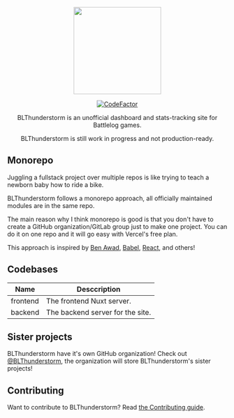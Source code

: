 <div> <p align="center"><img src="https://gitlab.com/BLThunderstorm/about/-/raw/master/brand/Twitter%20header/Twitter%20header.png" height="200px"/>
</p>
  <p align="center">
    <a href="https://www.codefactor.io/repository/github/nefomemes/blthunderstorm"><img src="https://www.codefactor.io/repository/github/nefomemes/blthunderstorm/badge" alt="CodeFactor" /></a>
    </p>
<p align="center">
BLThunderstorm is an unofficial dashboard and stats-tracking site for Battlelog games.</p>
  
  <p align="center">BLThunderstorm is still work in progress and not production-ready.</p>

</div>

## Monorepo

Juggling a fullstack project over multiple repos is like trying to teach a
newborn baby how to ride a bike.

BLThunderstorm follows a monorepo approach, all officially maintained modules
are in the same repo.

The main reason why I think monorepo is good is that you don't have to create a
GitHub organization/GitLab group just to make one project. You can do it on one
repo and it will go easy with Vercel's free plan.

This approach is inspired by [Ben Awad](https://github.com/benawad/dogehouse),
[Babel](https://github.com/babel/babel/),
[React](https://github.com/facebook/react/), and others!

## Codebases

| Name     | Desccription                     |
| -------- | -------------------------------- |
| frontend | The frontend Nuxt server.        |
| backend  | The backend server for the site. |

## Sister projects

BLThunderstorm have it's own GitHub organization! Check out
[@BLThunderstorm](https://github.com/BLThunderstorm), the organization will
store BLThunderstorm's sister projects!

## Contributing

Want to contribute to BLThunderstorm? Read
[the Contributing guide](./CONTRIBUTING.md).
